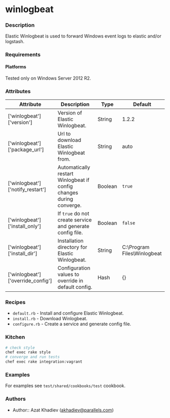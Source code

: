 # winlogbeat

### Description
Elastic Winlogbeat is used to forward Windows event logs to elastic and/or logstash.

### Requirements

#### Platforms
Tested only on Windows Server 2012 R2.

### Attributes
|Attribute|Description|Type|Default|
|---------|-----------|----|-------|
|['winlogbeat']['version']|Version of Elastic Winlogbeat.|String|1.2.2|
|['winlogbeat']['package_url']|Url to download Elastic Winlogbeat from.|String|auto|
|['winlogbeat']['notify_restart']|Automatically restart Winlogbeat if config changes during converge.|Boolean|`true`|
|['winlogbeat']['install_only']|If `true` do not create service and generate config file.|Boolean|`false`|
|['winlogbeat']['install_dir']|Installation directory for Elastic Winlogbeat.|String|C:\Program Files\Winlogbeat|
|['winlogbeat']['override_config']|Configuration values to override in default config.|Hash|{}|

### Recipes

* `default.rb` - Install and configure Elastic Winlogbeat.
* `install.rb` - Download Winlogbeat.
* `configure.rb` - Create a service and generate config file.


### Kitchen
```bash
# check style
chef exec rake style
# converge and run tests
chef exec rake integration:vagrant
```

### Examples
For examples see `test/shared/cookbooks/test` cookbook.

### Authors
* Author:: Azat Khadiev (akhadiev@parallels.com)
